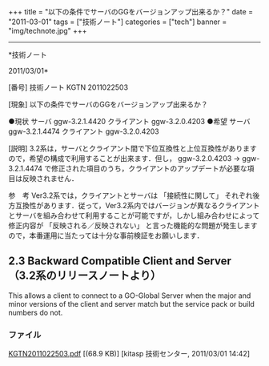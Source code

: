 ﻿+++
title = "以下の条件でサーバのGGをバージョンアップ出来るか？"
date = "2011-03-01"
tags = ["技術ノート"]
categories = ["tech"]
banner = "img/technote.jpg"
+++

-----------------------------------------------------------------------------------------------------------------------------

*技術ノート

2011/03/01*


[番号]
技術ノート KGTN 2011022503

[現象]
以下の条件でサーバのGGをバージョンアップ出来るか？

●現状 サーバ ggw-3.2.1.4420 クライアント ggw-3.2.0.4203
●希望 サーバ ggw-3.2.1.4474 クライアント ggw-3.2.0.4203

[説明]
3.2系は，サーバとクライアント間で下位互換性と上位互換性がありますので，希望の構成で利用することが出来ます．但し，
ggw-3.2.0.4203 → ggw-3.2.1.4474
で修正された項目のうち，クライアントのアップデートが必要な項目は反映されません．

参　考
Ver3.2系では，クライアントとサーバは 「接続性に関して」
それぞれ後方互換性があります．従って，Ver3.2系内ではバージョンが異なるクライアントとサーバを組み合わせて利用することが可能ですが，しかし組み合わせによって修正内容が
「反映される／反映されない」
と言った機能的な問題が発生しますので，本番運用に当たっては十分な事前検証をお願いします．

2.3 Backward Compatible Client and Server （3.2系のリリースノートより）
---------------------------------------------------------------------------------------------
This allows a client to connect to a GO-Global Server when the major and
minor versions of the client and server match but the service pack or
build numbers do not.


### ファイル

 
 


[KGTN2011022503.pdf](http://techreport.kitasp.net/attachments/download/503/KGTN2011022503.pdf)
 [(68.9 KB)] [kitasp 技術センター, 2011/03/01
14:42]


 


 

